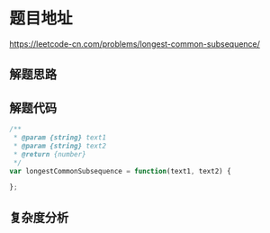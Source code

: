 # 题目地址

https://leetcode-cn.com/problems/longest-common-subsequence/

## 解题思路

## 解题代码

```js
/**
 * @param {string} text1
 * @param {string} text2
 * @return {number}
 */
var longestCommonSubsequence = function(text1, text2) {

};
```

## 复杂度分析